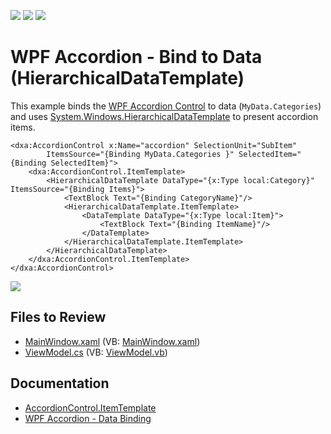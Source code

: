 <!-- default badges list -->
![](https://img.shields.io/endpoint?url=https://codecentral.devexpress.com/api/v1/VersionRange/128640226/22.2.2%2B)
[![](https://img.shields.io/badge/Open_in_DevExpress_Support_Center-FF7200?style=flat-square&logo=DevExpress&logoColor=white)](https://supportcenter.devexpress.com/ticket/details/T596852)
[![](https://img.shields.io/badge/📖_How_to_use_DevExpress_Examples-e9f6fc?style=flat-square)](https://docs.devexpress.com/GeneralInformation/403183)
<!-- default badges end -->

# WPF Accordion - Bind to Data (HierarchicalDataTemplate)

This example binds the [WPF Accordion Control](https://docs.devexpress.com/WPF/118347/controls-and-libraries/navigation-controls/accordion-control) to data (`MyData.Categories`) and uses [System.Windows.HierarchicalDataTemplate](https://learn.microsoft.com/en-us/dotnet/api/system.windows.hierarchicaldatatemplate?view=windowsdesktop-8.0&redirectedfrom=MSDN) to present accordion items.

```xaml
<dxa:AccordionControl x:Name="accordion" SelectionUnit="SubItem" 
        ItemsSource="{Binding MyData.Categories }" SelectedItem="{Binding SelectedItem}">
    <dxa:AccordionControl.ItemTemplate>
        <HierarchicalDataTemplate DataType="{x:Type local:Category}" ItemsSource="{Binding Items}">
            <TextBlock Text="{Binding CategoryName}"/>
            <HierarchicalDataTemplate.ItemTemplate>
                <DataTemplate DataType="{x:Type local:Item}">
                    <TextBlock Text="{Binding ItemName}"/>
                </DataTemplate>
            </HierarchicalDataTemplate.ItemTemplate>
        </HierarchicalDataTemplate>
    </dxa:AccordionControl.ItemTemplate>
</dxa:AccordionControl>
```

![](https://raw.githubusercontent.com/DevExpress-Examples/how-to-bind-the-accordioncontrol-to-data-using-the-hierarchicaldata-template-t596852/22.2.2%2B/i/wpf-accordion-control-hierarchical-data-template-devexpress.png)


## Files to Review

* [MainWindow.xaml](./CS/HierarchicalDataTemplate/MainWindow.xaml) (VB: [MainWindow.xaml](./VB/HierarchicalDataTemplate/MainWindow.xaml))
* [ViewModel.cs](./CS/HierarchicalDataTemplate/ViewModel.cs) (VB: [ViewModel.vb](./VB/HierarchicalDataTemplate/ViewModel.vb))


## Documentation

* [AccordionControl.ItemTemplate](https://docs.devexpress.com/WPF/DevExpress.Xpf.Accordion.AccordionControl.ItemTemplate)
* [WPF Accordion - Data Binding](https://docs.devexpress.com/WPF/118635/controls-and-libraries/navigation-controls/accordion-control/data-binding)
